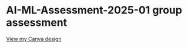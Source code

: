 # AI-ML-Assessment-2025-01 group assessment 
[View my Canva design]([https://www.canva.com/design/DAGi5ETvkBE/u6fC7s74jInyWlke8abxWA](https://www.canva.com/design/DAGY5CPXjes/xAVObv02qTYRY3h3UZaAaw/view?utm_content=DAGY5CPXjes&utm_campaign=designshare&utm_medium=link2&utm_source=uniquelinks&utlId=had8489d4f4)/view?embed)

